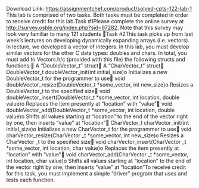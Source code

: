 Download Link: https://assignmentchef.com/product/solved-cpts-122-lab-1
<br>
This lab is comprised of two tasks. Both tasks must be completed in order to receive credit for this lab.Task #1Please complete the online survey at http://survey.osble.org/index.php?sid=97282. Note that this survey may look very familiar to many 121 students &#x1f642;Task #2This task picks up from last week’s lectures on developing dynamically expanding arrays (i.e. vectors). In lecture, we developed a vector of integers. In this lab, you must develop similar vectors for the other C data types: doubles and chars. In total, you must add to Vectors.h/c (provided with this file) the following structs and functions: A “DoubleVector_t” struct A “CharVector_t” struct DoubleVector_t doubleVector_init(int initial_size)o Initializes a new DoubleVector_t for the programmer to use void doubleVector_resize(DoubleVector_t *some_vector, int new_size)o Resizes a DoubleVector_t to the specified size void doubleVector_insert(DoubleVector_t *some_vector, int location, double value)o Replaces the item presently at “location” with “value” void doubleVector_add(DoubleVector_t *some_vector, int location, double value)o Shifts all values starting at “location” to the end of the vector right by one, then inserts “value” at “location” CharVector_t charVector_init(int initial_size)o Initializes a new CharVector_t for the programmer to use void charVector_resize(CharVector _t *some_vector, int new_size)o Resizes a CharVector _t to the specified size void charVector_insert(CharVector _t *some_vector, int location, char value)o Replaces the item presently at “location” with “value” void charVector_add(CharVector _t *some_vector, int location, char value)o Shifts all values starting at “location” to the end of the vector right by one, then inserts “value” at “location”To receive credit for this task, you must implement a simple “driver” program that uses and tests each function.